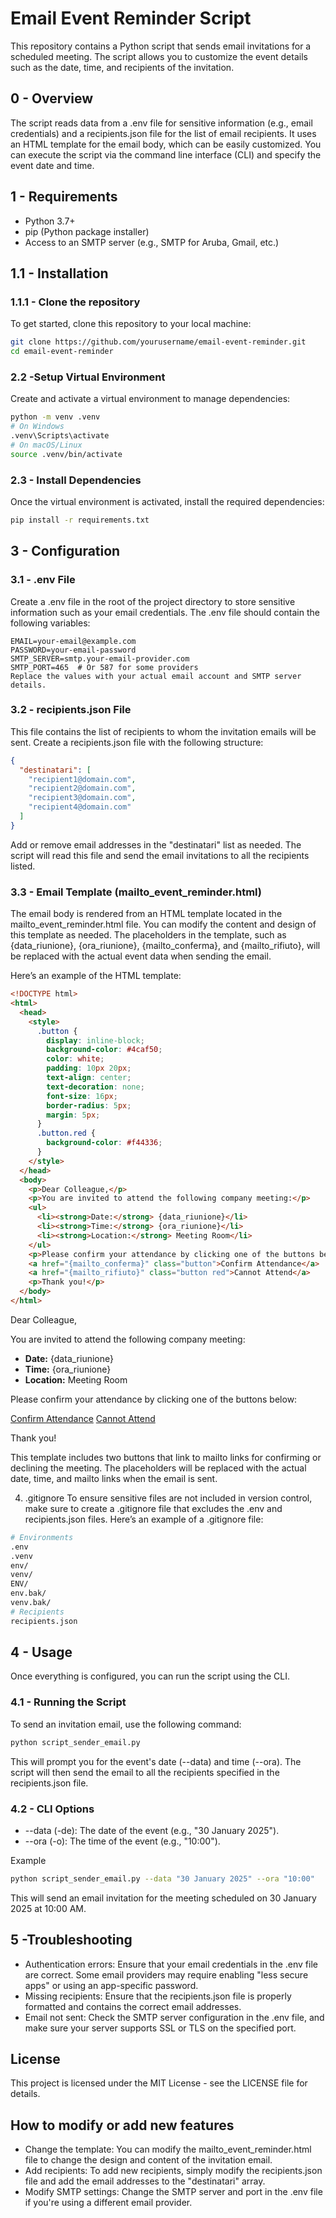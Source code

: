 # Email Event Reminder Script

This repository contains a Python script that sends email invitations for a scheduled meeting. The script allows you to customize the event details such as the date, time, and recipients of the invitation.

## 0 - Overview

The script reads data from a .env file for sensitive information (e.g., email credentials) and a recipients.json file for the list of email recipients. It uses an HTML template for the email body, which can be easily customized. You can execute the script via the command line interface (CLI) and specify the event date and time.

## 1 - Requirements

- Python 3.7+
- pip (Python package installer)
- Access to an SMTP server (e.g., SMTP for Aruba, Gmail, etc.)

## 1.1 - Installation

### 1.1.1 - Clone the repository

To get started, clone this repository to your local machine:

```bash
git clone https://github.com/yourusername/email-event-reminder.git
cd email-event-reminder
```

### 2.2 -Setup Virtual Environment

Create and activate a virtual environment to manage dependencies:

```bash
python -m venv .venv
# On Windows
.venv\Scripts\activate
# On macOS/Linux
source .venv/bin/activate
```

### 2.3 - Install Dependencies

Once the virtual environment is activated, install the required dependencies:

```bash
pip install -r requirements.txt
```

## 3 - Configuration

### 3.1 - .env File

Create a .env file in the root of the project directory to store sensitive information such as your email credentials. The .env file should contain the following variables:

```env
EMAIL=your-email@example.com
PASSWORD=your-email-password
SMTP_SERVER=smtp.your-email-provider.com
SMTP_PORT=465  # Or 587 for some providers
Replace the values with your actual email account and SMTP server details.
```

### 3.2 - recipients.json File

This file contains the list of recipients to whom the invitation emails will be sent. Create a recipients.json file with the following structure:

```json
{
  "destinatari": [
    "recipient1@domain.com",
    "recipient2@domain.com",
    "recipient3@domain.com",
    "recipient4@domain.com"
  ]
}
```

Add or remove email addresses in the "destinatari" list as needed. The script will read this file and send the email invitations to all the recipients listed.

### 3.3 - Email Template (mailto_event_reminder.html)

The email body is rendered from an HTML template located in the mailto_event_reminder.html file. You can modify the content and design of this template as needed. The placeholders in the template, such as {data_riunione}, {ora_riunione}, {mailto_conferma}, and {mailto_rifiuto}, will be replaced with the actual event data when sending the email.

Here’s an example of the HTML template:

```html
<!DOCTYPE html>
<html>
  <head>
    <style>
      .button {
        display: inline-block;
        background-color: #4caf50;
        color: white;
        padding: 10px 20px;
        text-align: center;
        text-decoration: none;
        font-size: 16px;
        border-radius: 5px;
        margin: 5px;
      }
      .button.red {
        background-color: #f44336;
      }
    </style>
  </head>
  <body>
    <p>Dear Colleague,</p>
    <p>You are invited to attend the following company meeting:</p>
    <ul>
      <li><strong>Date:</strong> {data_riunione}</li>
      <li><strong>Time:</strong> {ora_riunione}</li>
      <li><strong>Location:</strong> Meeting Room</li>
    </ul>
    <p>Please confirm your attendance by clicking one of the buttons below:</p>
    <a href="{mailto_conferma}" class="button">Confirm Attendance</a>
    <a href="{mailto_rifiuto}" class="button red">Cannot Attend</a>
    <p>Thank you!</p>
  </body>
</html>
```

<!DOCTYPE html>
<html>
<body>
    <p>Dear Colleague,</p>
    <p>You are invited to attend the following company meeting:</p>
    <ul>
        <li><strong>Date:</strong> {data_riunione}</li>
        <li><strong>Time:</strong> {ora_riunione}</li>
        <li><strong>Location:</strong> Meeting Room</li>
    </ul>
    <p>Please confirm your attendance by clicking one of the buttons below:</p>
    <a href="{mailto_conferma}" class="button">Confirm Attendance</a>
    <a href="{mailto_rifiuto}" class="button red">Cannot Attend</a>
    <p>Thank you!</p>
</body>
</html>
This template includes two buttons that link to mailto links for confirming or declining the meeting. The placeholders will be replaced with the actual date, time, and mailto links when the email is sent.

4. .gitignore
   To ensure sensitive files are not included in version control, make sure to create a .gitignore file that excludes the .env and recipients.json files. Here’s an example of a .gitignore file:

```bash
# Environments
.env
.venv
env/
venv/
ENV/
env.bak/
venv.bak/
# Recipients
recipients.json
```

## 4 - Usage

Once everything is configured, you can run the script using the CLI.

### 4.1 - Running the Script

To send an invitation email, use the following command:

```bash
python script_sender_email.py
```

This will prompt you for the event's date (--data) and time (--ora). The script will then send the email to all the recipients specified in the recipients.json file.

### 4.2 - CLI Options

- --data (-de): The date of the event (e.g., "30 January 2025").
- --ora (-o): The time of the event (e.g., "10:00").

Example

```bash
python script_sender_email.py --data "30 January 2025" --ora "10:00"
```

This will send an email invitation for the meeting scheduled on 30 January 2025 at 10:00 AM.

## 5 -Troubleshooting

- Authentication errors: Ensure that your email credentials in the .env file are correct. Some email providers may require enabling "less secure apps" or using an app-specific password.
- Missing recipients: Ensure that the recipients.json file is properly formatted and contains the correct email addresses.
- Email not sent: Check the SMTP server configuration in the .env file, and make sure your server supports SSL or TLS on the specified port.

## License

This project is licensed under the MIT License - see the LICENSE file for details.

## How to modify or add new features

- Change the template: You can modify the mailto_event_reminder.html file to change the design and content of the invitation email.
- Add recipients: To add new recipients, simply modify the recipients.json file and add the email addresses to the "destinatari" array.
- Modify SMTP settings: Change the SMTP server and port in the .env file if you're using a different email provider.
